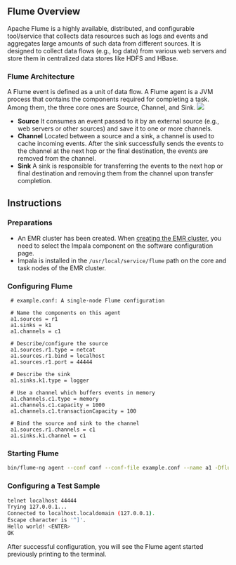 ## Flume Overview
Apache Flume is a highly available, distributed, and configurable tool/service that collects data resources such as logs and events and aggregates large amounts of such data from different sources. It is designed to collect data flows (e.g., log data) from various web servers and store them in centralized data stores like HDFS and HBase.

### Flume Architecture
A Flume event is defined as a unit of data flow. A Flume agent is a JVM process that contains the components required for completing a task. Among them, the three core ones are Source, Channel, and Sink.
![](https://main.qcloudimg.com/raw/886ecba4612fa557b9316b4ff74bd4e3.png)

- **Source**
It consumes an event passed to it by an external source (e.g., web servers or other sources) and save it to one or more channels.
- **Channel**
Located between a source and a sink, a channel is used to cache incoming events. After the sink successfully sends the events to the channel at the next hop or the final destination, the events are removed from the channel.
- **Sink**
A sink is responsible for transferring the events to the next hop or final destination and removing them from the channel upon transfer completion.

## Instructions

### Preparations
- An EMR cluster has been created. When [creating the EMR cluster](https://cloud.tencent.com/document/product/589/10981), you need to select the Impala component on the software configuration page.
- Impala is installed in the `/usr/local/service/flume` path on the core and task nodes of the EMR cluster.

### Configuring Flume 
```
 # example.conf: A single-node Flume configuration
 
 # Name the components on this agent
 a1.sources = r1
 a1.sinks = k1
 a1.channels = c1
 
 # Describe/configure the source
 a1.sources.r1.type = netcat
 a1.sources.r1.bind = localhost
 a1.sources.r1.port = 44444
 
 # Describe the sink
 a1.sinks.k1.type = logger
 
 # Use a channel which buffers events in memory
 a1.channels.c1.type = memory
 a1.channels.c1.capacity = 1000
 a1.channels.c1.transactionCapacity = 100
 
 # Bind the source and sink to the channel
 a1.sources.r1.channels = c1
 a1.sinks.k1.channel = c1
```

### Starting Flume
```bash
bin/flume-ng agent --conf conf --conf-file example.conf --name a1 -Dflume.root.logger=INFO,console
```

### Configuring a Test Sample
```bash
telnet localhost 44444
Trying 127.0.0.1...
Connected to localhost.localdomain (127.0.0.1).
Escape character is '^]'.
Hello world! <ENTER>
OK
```
After successful configuration, you will see the Flume agent started previously printing to the terminal.
